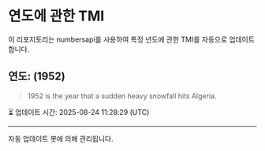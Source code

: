 
# 연도에 관한 TMI

이 리포지토리는 numbersapi를 사용하여 특정 년도에 관한 TMI를 자동으로 업데이트합니다.

## 연도: (1952)
> 1952 is the year that a sudden heavy snowfall hits Algeria.

⏳ 업데이트 시간: 2025-08-24 11:28:29 (UTC)

---
자동 업데이트 봇에 의해 관리됩니다.
